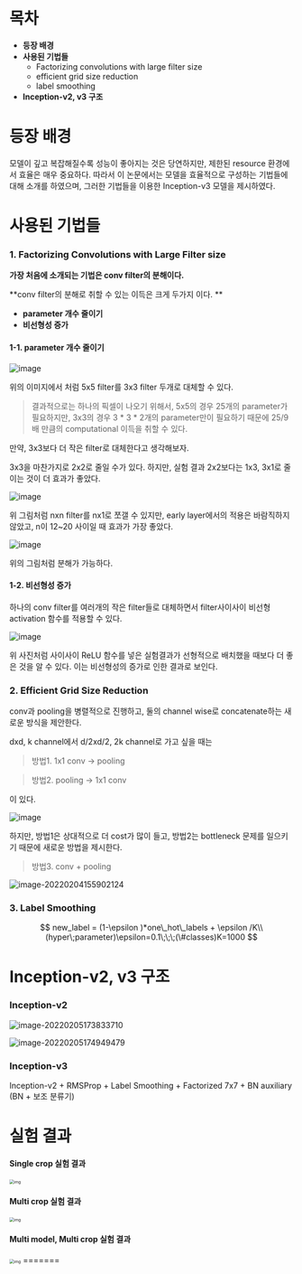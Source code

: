 # 목차

- **등장 배경**
- **사용된 기법들**
  - Factorizing convolutions with large filter size
  - efficient grid size reduction
  - label smoothing
- **Inception-v2, v3 구조**



# 등장 배경

모델이 깊고 복잡해질수록 성능이 좋아지는 것은 당연하지만, 제한된 resource 환경에서 효율은 매우 중요하다. 따라서 이 논문에서는 모델을 효율적으로 구성하는 기법들에 대해 소개를 하였으며, 그러한 기법들을 이용한 Inception-v3 모델을 제시하였다. 



# 사용된 기법들

### 1. Factorizing Convolutions with Large Filter size

**가장 처음에 소개되는 기법은 conv filter의 분해이다.** 

**conv filter의 분해로 취할 수 있는 이득은 크게 두가지 이다. **

- **parameter 개수 줄이기**
- **비선형성 증가**



#### 1-1. parameter 개수 줄이기

![image](https://user-images.githubusercontent.com/71866756/152635611-23c2e2dc-6902-430a-ac8a-c776fdb2f706.png)

위의 이미지에서 처럼 5x5 filter를 3x3 filter 두개로 대체할 수 있다. 

>결과적으로는 하나의 픽셀이 나오기 위해서, 5x5의 경우 25개의 parameter가 필요하지만, 3x3의 경우 3 * 3 * 2개의 parameter만이 필요하기 때문에 25/9 배 만큼의 computational 이득을 취할 수 있다. 

만약, 3x3보다 더 작은 filter로 대체한다고 생각해보자. 

3x3을 마찬가지로 2x2로 줄일 수가 있다. 하지만, 실험 결과 2x2보다는 1x3, 3x1로 줄이는 것이 더 효과가 좋았다.

![image](https://user-images.githubusercontent.com/71866756/152635619-25a32a60-5006-44b9-aedc-a9e6ee071fce.png)

위 그림처럼 nxn filter를 nx1로 쪼갤 수 있지만, early layer에서의 적용은 바람직하지 않았고, n이 12~20 사이일 때 효과가 가장 좋았다. 

![image](https://user-images.githubusercontent.com/71866756/152635630-3dd97a2e-6a7a-45d5-bee2-d12cbfea349c.png)

위의 그림처럼 분해가 가능하다. 



#### 1-2. 비선형성 증가

하나의 conv filter를 여러개의 작은 filter들로 대체하면서 filter사이사이 비선형 activation 함수를 적용할 수 있다. 

![image](https://user-images.githubusercontent.com/71866756/152635636-c5885792-f635-48b6-a1a0-c44aa5da403d.png)

위 사진처럼 사이사이 ReLU 함수를 넣은 실험결과가 선형적으로 배치했을 때보다 더 좋은 것을 알 수 있다. 이는 비선형성의 증가로 인한 결과로 보인다. 



### 2. Efficient Grid Size Reduction

conv과 pooling을 병렬적으로 진행하고, 둘의 channel wise로 concatenate하는 새로운 방식을 제안한다. 

dxd, k channel에서 d/2xd/2, 2k channel로 가고 싶을 때는

>  방법1. 1x1 conv -> pooling

>  방법2. pooling -> 1x1 conv

이 있다. 

![image](https://user-images.githubusercontent.com/71866756/152635640-d38ab73d-fa81-4332-96f9-ce7434582508.png)



하지만, 방법1은 상대적으로 더 cost가 많이 들고, 방법2는 bottleneck 문제를 일으키기 때문에 새로운 방법을 제시한다. 

> 방법3. conv + pooling 


![image-20220204155902124](C:\Users\Administrator1\AppData\Roaming\Typora\typora-user-images\image-20220204155902124.png)

### 3. Label Smoothing

$$
new_label = (1-\epsilon )*one\_hot\_labels + \epsilon /K\\
(hyper\;parameter)\epsilon=0.1\;\;\;(\#classes)K=1000
$$



# Inception-v2, v3 구조

### Inception-v2

![image-20220205173833710](../../../../AppData/Roaming/Typora/typora-user-images/image-20220205173833710.png)



![image-20220205174949479](../../../../AppData/Roaming/Typora/typora-user-images/image-20220205174949479.png)

### Inception-v3

Inception-v2 + RMSProp + Label Smoothing + Factorized 7x7 + BN auxiliary (BN + 보조 분류기)



# 실험 결과

#### Single crop 실험 결과

<img src="https://user-images.githubusercontent.com/57162812/152137928-cedda2fc-c342-4b80-ad6f-5f40a8f0e39d.png" alt="img" style="zoom:50%;" />

#### Multi crop 실험 결과

<img src="https://user-images.githubusercontent.com/57162812/152138010-9ab1c541-48db-4ba1-90f8-50ca71995b09.png" alt="img" style="zoom:50%;" />

#### Multi model, Multi crop 실험 결과

<img src="https://user-images.githubusercontent.com/57162812/152138072-62e118cf-0a71-4626-935c-c35bc76deda2.png" alt="img" style="zoom:50%;" />
=======
